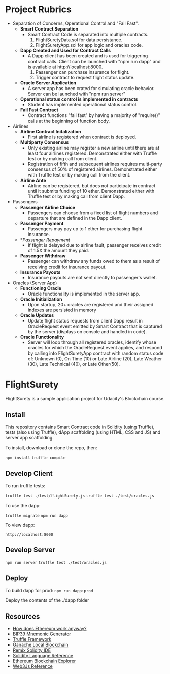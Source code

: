 # Project Rubrics
* Separation of Concerns, Operational Control and "Fail Fast".
    + **Smart Contract Separation**
        + Smart Contract Code is separated into multiple contracts.
            1) FlightSuretyData.sol for data persistance.
            2) FlightSuretyApp.sol for app logic and oracles code.
    + **Dapp Created and Used for Contract Calls**
        + A Dapp client has been created and is used for triggering contract calls. Client can be launched with "npm run
          dapp" and is available at http://localhost:8000.
            1) Passenger can purchase insurance for flight.
            2) Trigger contract to request flight status update.
    + **Oracle Server Application**
        + A server app has been crated for simulating oracle behavior. Server can be launched with "npm run server"
    + **Operational status control is implemented in contracts**
        + Student has implemented operational status control.
    + **Fail Fast Contract**
        + Contract functions "fail fast" by having a majority of "require()" calls at the beginning of function body.
* Airlines
    + **Airline Contract Initalization**
        + First airline is registered when contract is deployed.
    + **Multiparty Consensus**
        + Only existing airline may register a new airline until there are at least four airlines registered.
          Demonstrated either with Truffle test or by making call from client.
        + Registration of fifth and subsequent airlines requires multi-party consensus of 50% of registered airlines.
          Demonstrated either with Truffle test or by making call from the client.
    * **Airline Ante**
        + Airline can be registered, but does not participate in contract until it submits funding of 10 ether. 
          Demonstrated either with Truffle test or by making call from client Dapp.
* Passengers
    + **Passenger Airline Choice**
        + Passengers can choose from a fixed list of flight numbers and departure that are defined in the Dapp client.
    + **Passenger Payment**
        + Passengers may pay up to 1 ether for purchasing flight insurance.
    + **Passenger Repayment*
        + If flight is delayed due to airline fault, passenger receives credit of 1.5X the amount they paid.
    + **Passenger Withdraw**
        + Passenger can withdraw any funds owed to them as a result of receiving credit for insurance payout.
    + **Insurance Payouts**
        + Insurance payouts are not sent directly to passenger's wallet.
* Oracles (Server App)
    + **Functioning Oracle**
        + Oracle functionality is implemented in the server app.
    + **Oracle Initialization**
        + Upon startup, 20+ oracles are registered and their assigned indexes are persisted in memory
    + **Oracle Updates**
        + Update flight status requests from client Dapp result in OracleRequest event emitted by Smart Contract that is
          captured by the server (displays on console and handled in code).
    + **Oracle Functionality**
        + Server will loop through all registered oracles, identify whose oracles for which the OracleRequest event
          applies, and respond by calling into FlightSuretyApp contract with random status code of:
          Unknown (0), On Time (10) or Late Airline (20), Late Weather (30), Late Technical (40), or Late Other(50).
    
# FlightSurety

FlightSurety is a sample application project for Udacity's Blockchain course.

## Install

This repository contains Smart Contract code in Solidity (using Truffle), tests (also using Truffle), dApp scaffolding
(using HTML, CSS and JS) and server app scaffolding.

To install, download or clone the repo, then:

`npm install`
`truffle compile`

## Develop Client

To run truffle tests:

`truffle test ./test/flightSurety.js`
`truffle test ./test/oracles.js`

To use the dapp:

`truffle migrate`
`npm run dapp`

To view dapp:

`http://localhost:8000`

## Develop Server

`npm run server`
`truffle test ./test/oracles.js`

## Deploy

To build dapp for prod:
`npm run dapp:prod`

Deploy the contents of the ./dapp folder


## Resources

* [How does Ethereum work anyway?](https://medium.com/@preethikasireddy/how-does-ethereum-work-anyway-22d1df506369)
* [BIP39 Mnemonic Generator](https://iancoleman.io/bip39/)
* [Truffle Framework](http://truffleframework.com/)
* [Ganache Local Blockchain](http://truffleframework.com/ganache/)
* [Remix Solidity IDE](https://remix.ethereum.org/)
* [Solidity Language Reference](http://solidity.readthedocs.io/en/v0.4.24/)
* [Ethereum Blockchain Explorer](https://etherscan.io/)
* [Web3Js Reference](https://github.com/ethereum/wiki/wiki/JavaScript-API)